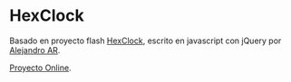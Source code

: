 HexClock
========
Basado en proyecto flash [HexClock][1], escrito en javascript con jQuery por [Alejandro AR][2].

[Proyecto Online][3].

[1]: http://www.thecolourclock.co.uk/
[2]: http://abarcarodriguez.com
[3]: http://abarcarodriguez.com/hexclock/
